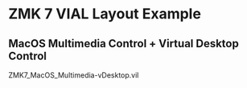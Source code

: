 # ZMK 7 VIAL Layout Example

## MacOS Multimedia Control + Virtual Desktop Control
ZMK7_MacOS_Multimedia-vDesktop.vil
